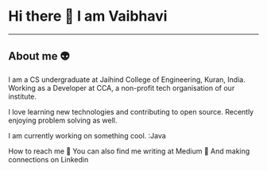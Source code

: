 # Hi there 👋 I am Vaibhavi

------------------------------------------
## About me  👽
I am a CS undergraduate at Jaihind College of Engineering, Kuran, India.
Working as a Developer at CCA, a non-profit tech organisation of our institute.

I love learning new technologies and contributing to open source. Recently enjoying problem solving as well.

I am currently working on something cool. :Java

How to reach me
📝 You can also find me writing at Medium
🤝 And making connections on Linkedin
